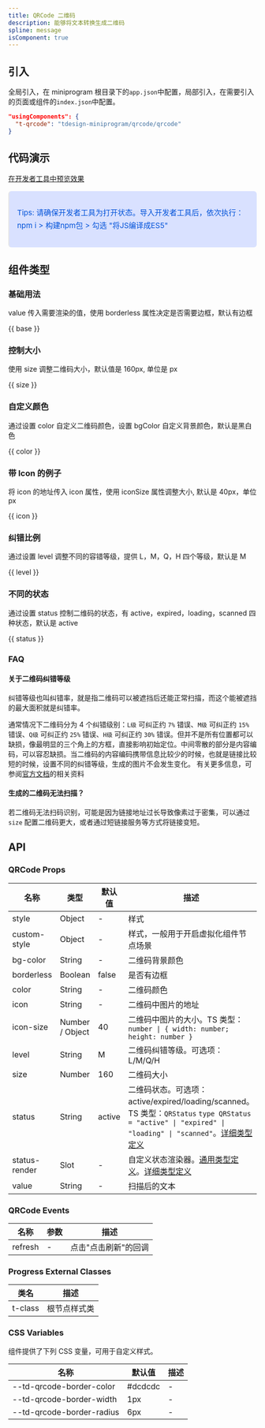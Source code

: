 ```yaml
---
title: QRCode 二维码
description: 能够将文本转换生成二维码
spline: message
isComponent: true
---
```


## 引入

全局引入，在 miniprogram 根目录下的`app.json`中配置，局部引入，在需要引入的页面或组件的`index.json`中配置。

```json
"usingComponents": {
  "t-qrcode": "tdesign-miniprogram/qrcode/qrcode"
}
```

## 代码演示

<a href="" title="在开发者工具中预览效果" target="_blank" rel="noopener noreferrer"> 在开发者工具中预览效果 </a>

<blockquote style="background-color: #d9e1ff; font-size: 15px; line-height: 26px;margin: 16px 0 0;padding: 16px; border-radius: 6px; color: #0052d9" >
<p>Tips: 请确保开发者工具为打开状态。导入开发者工具后，依次执行：npm i > 构建npm包 > 勾选 "将JS编译成ES5"</p>
</blockquote>

## 组件类型

### 基础用法
value 传入需要渲染的值，使用 borderless 属性决定是否需要边框，默认有边框

{{ base }}

### 控制大小
使用 size 调整二维码大小，默认值是 160px, 单位是 px

{{ size }}

### 自定义颜色
通过设置 color 自定义二维码颜色，设置 bgColor 自定义背景颜色，默认是黑白色

{{ color }}

### 带 Icon 的例子
将 icon 的地址传入 icon 属性，使用 iconSize 属性调整大小, 默认是 40px，单位 px

{{ icon }}

### 纠错比例
通过设置 level 调整不同的容错等级，提供 L，M，Q，H 四个等级，默认是 M

{{ level }}

### 不同的状态
通过设置 status 控制二维码的状态，有 active，expired，loading，scanned 四种状态，默认是 active

{{ status }}

### FAQ

#### 关于二维码纠错等级
纠错等级也叫纠错率，就是指二维码可以被遮挡后还能正常扫描，而这个能被遮挡的最大面积就是纠错率。

通常情况下二维码分为 4 个纠错级别：`L级` 可纠正约 `7%` 错误、`M级` 可纠正约 `15%` 错误、`Q级` 可纠正约 `25%` 错误、`H级` 可纠正约 `30%` 错误。但并不是所有位置都可以缺损，像最明显的三个角上的方框，直接影响初始定位。中间零散的部分是内容编码，可以容忍缺损。当二维码的内容编码携带信息比较少的时候，也就是链接比较短的时候，设置不同的纠错等级，生成的图片不会发生变化。
有关更多信息，可参阅[官方文档](https://www.qrcode.com/zh/about/error_correction)的相关资料

#### 生成的二维码无法扫描？
若二维码无法扫码识别，可能是因为链接地址过长导致像素过于密集，可以通过 `size` 配置二维码更大，或者通过短链接服务等方式将链接变短。

##

## API

### QRCode Props

名称 | 类型 | 默认值 | 描述 | 必传
-- | -- | -- | -- | --
style | Object | - | 样式 | N
custom-style | Object | - | 样式，一般用于开启虚拟化组件节点场景 | N
bg-color | String | - | 二维码背景颜色 | N
borderless | Boolean | false | 是否有边框 | N
color | String | - | 二维码颜色 | N
icon | String | - | 二维码中图片的地址 | N
icon-size | Number / Object | 40 | 二维码中图片的大小。TS 类型：`number \| { width: number; height: number }` | N
level | String | M | 二维码纠错等级。可选项：L/M/Q/H | N
size | Number | 160 | 二维码大小 | N
status | String | active | 二维码状态。可选项：active/expired/loading/scanned。TS 类型：`QRStatus` `type QRStatus = "active" \| "expired" \| "loading" \| "scanned"`。[详细类型定义](https://github.com/Tencent/tdesign-miniprogram/tree/develop/src/qrcode/type.ts) | N
status-render | Slot | - | 自定义状态渲染器。[通用类型定义](https://github.com/Tencent/tdesign-miniprogram/blob/develop/src/common/common.ts)。[详细类型定义](https://github.com/Tencent/tdesign-miniprogram/tree/develop/src/qrcode/type.ts) | N
value | String | - | 扫描后的文本 | N

### QRCode Events

名称 | 参数 | 描述
-- | -- | --
refresh | \- | 点击"点击刷新"的回调


### Progress External Classes

类名 | 描述
-- | --
t-class | 根节点样式类

### CSS Variables


组件提供了下列 CSS 变量，可用于自定义样式。

名称 | 默认值 | 描述
-- | -- | --
--td-qrcode-border-color | #dcdcdc | -
--td-qrcode-border-width | 1px | -
--td-qrcode-border-radius | 6px | -